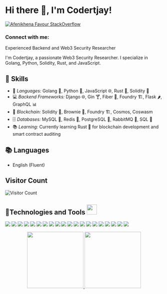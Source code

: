 <h1> Hi there 👋, I'm Codertjay! </h1>

[![Afenikhena Favour StackOverflow](https://img.shields.io/badge/StackOverflow-F48024?style=for-the-badge&logo=stackoverflow&logoColor=white)](https://stackoverflow.com/users/13778890/favour-afenikhena)

<h3 align="left">Connect with me:</h3>

Experienced Backend and Web3 Security Researcher 

I'm Codertjay, a passionate Web3 Security Researcher. I specialize in Golang, Python, Solidity, Rust, and JavaScript.

## 🔧 Skills

- 🌱 *Languages:* Golang 🐹, Python 🐍, JavaScript 🌐, Rust 🦀, Solidity 🔐
- 💻 *Backend Frameworks:* Django 🌐, Gin 🍸, Fiber 🔧, Foundry 🏗️, Flask 🌶️, GraphQL 📊
- 🔗 *Blockchain:* Solidity 🔐, Brownie 🍫, Foundry 🏗️, Cosmos, Coswasm
- 🗄️ *Databases:* MySQL 🐬, Redis 🚀, PostgreSQL 🐘, RabbitMQ 🐇, SQL 💾
- 📚 *Learning:* Currently learning Rust 🦀 for blockchain development and smart contract auditing

## 📚 Languages

- English (Fluent)

## Visitor Count
![Visitor Count](https://profile-counter.glitch.me/{codertjay}/count.svg)

## 🔧Technologies and Tools <img src="https://media2.giphy.com/media/QssGEmpkyEOhBCb7e1/giphy.gif?cid=ecf05e47a0n3gi1bfqntqmob8g9aid1oyj2wr3ds3mg700bl&rid=giphy.gif" width="32px">

![](https://img.shields.io/badge/Backend-Django-informational?style=flat&logo=django&logoColor=white&color=2bbc8a)
![](https://img.shields.io/badge/Backend-Golang-informational?style=flat&logo=go&logoColor=white&color=2bbc8a)
![](https://img.shields.io/badge/Backend-Rust-informational?style=flat&logo=rust&logoColor=white&color=2bbc8a)
![](https://img.shields.io/badge/Backend-Solidity-informational?style=flat&logo=solidity&logoColor=white&color=2bbc8a)
![](https://img.shields.io/badge/Mobile-Flutter-informational?style=flat&logo=flutter&logoColor=white&color=2bbc8a)
![](https://img.shields.io/badge/Blockchain-Brownie-informational?style=flat&logo=brownie&logoColor=white&color=2bbc8a)
![](https://img.shields.io/badge/Blockchain-Foundry-informational?style=flat&logo=brownie&logoColor=white&color=2bbc8a)
![](https://img.shields.io/badge/Code-Python-informational?style=flat&logo=python&logoColor=white&color=2bbc8a)
![](https://img.shields.io/badge/Cloud-AWS-informational?style=flat&logo=amazon-aws&logoColor=white&color=2bbc8a)
![](https://img.shields.io/badge/IaC-Terraform-informational?style=flat&logo=terraform&logoColor=white&color=2bbc8a)
![](https://img.shields.io/badge/Container-Docker-informational?style=flat&logo=docker&logoColor=white&color=2bbc8a)
![](https://img.shields.io/badge/Orchestration-Kubernetes-informational?style=flat&logo=kubernetes&logoColor=white&color=2bbc8a)
![](https://img.shields.io/badge/VCS-Git-informational?style=flat&logo=git&logoColor=white&color=2bbc8a)
![](https://img.shields.io/badge/Hub-Github-informational?style=flat&logo=github&logoColor=white&color=2bbc8a)
![](https://img.shields.io/badge/CI/CD-Jenkins-informational?style=flat&logo=jenkins&logoColor=white&color=2bbc8a)
![](https://img.shields.io/badge/Monitoring-Prometheus-informational?style=flat&logo=prometheus&logoColor=white&color=2bbc8a)
![](https://img.shields.io/badge/Monitoring-Grafana-informational?style=flat&logo=grafana&logoColor=white&color=2bbc8a)
![](https://img.shields.io/badge/OS-Linux-informational?style=flat&logo=linux&logoColor=white&color=2bbc8a)
![](https://img.shields.io/badge/Linux-Ubuntu-informational?style=flat&logo=ubuntu&logoColor=white&color=2bbc8a)
![](https://img.shields.io/badge/Shell-Bash-informational?style=flat&logo=gnu-bash&logoColor=white&color=2bbc8a)



<p align="center">
<a href="https://github.com/codertjay">
  <img height="180em" src="https://github-readme-stats-eight-theta.vercel.app/api?username=codertjay&show_icons=true&theme=merko&include_all_commits=true&count_private=true"/>
  <img height="180em" src="https://github-readme-stats-eight-theta.vercel.app/api/top-langs/?username=codertjay&layout=compact&langs_count=8&theme=merko"/>
</a>
</p>
